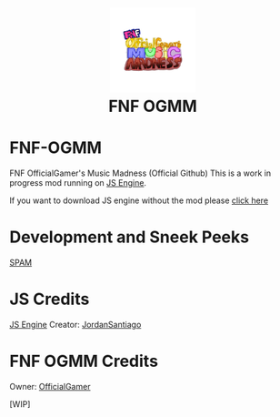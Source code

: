 <h1 align="center">
  <br>
  <a href="https://github.com/Official3Gamer/FNF-OGMM"><img src="media/OGMM_LOGO_500x500.png" alt="OGMM" width="150"></a>
  <br>
  <b>FNF OGMM</b>
  <br>
</h1>
<h3 align="center">


# FNF-OGMM
FNF OfficialGamer's Music Madness (Official Github)
This is a work in progress mod running on [JS Engine](https://github.com/JordanSantiagoYT/FNF-JS-Engine.git).

If you want to download JS engine without the mod please [click here](https://github.com/JordanSantiagoYT/FNF-PsychEngine-NoBotplayLag/releases/latest)

# Development and Sneek Peeks
[SPAM](https://files.catbox.moe/ytssb1.mp4)

  
# JS Credits
[JS Engine](https://github.com/JordanSantiagoYT/FNF-JS-Engine.git) Creator: [JordanSantiago](https://github.com/JordanSantiagoYT)

# FNF OGMM Credits
Owner: [OfficialGamer](https://officialgamer.neocities.org/)

[WIP] 
